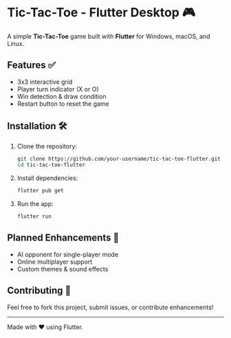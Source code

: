 # Tic-Tac-Toe - Flutter Desktop 🎮

A simple **Tic-Tac-Toe** game built with **Flutter** for Windows, macOS, and Linux.

## Features ✅
- 3x3 interactive grid
- Player turn indicator (X or O)
- Win detection & draw condition
- Restart button to reset the game

## Installation 🛠
1. Clone the repository:
   ```sh
   git clone https://github.com/your-username/tic-tac-toe-flutter.git
   cd tic-tac-toe-flutter
   ```
2. Install dependencies:
   ```sh
   flutter pub get
   ```
3. Run the app:
   ```sh
   flutter run
   ```

## Planned Enhancements 🚀
- AI opponent for single-player mode
- Online multiplayer support
- Custom themes & sound effects

## Contributing 🤝
Feel free to fork this project, submit issues, or contribute enhancements!

---
Made with ❤️ using Flutter.

